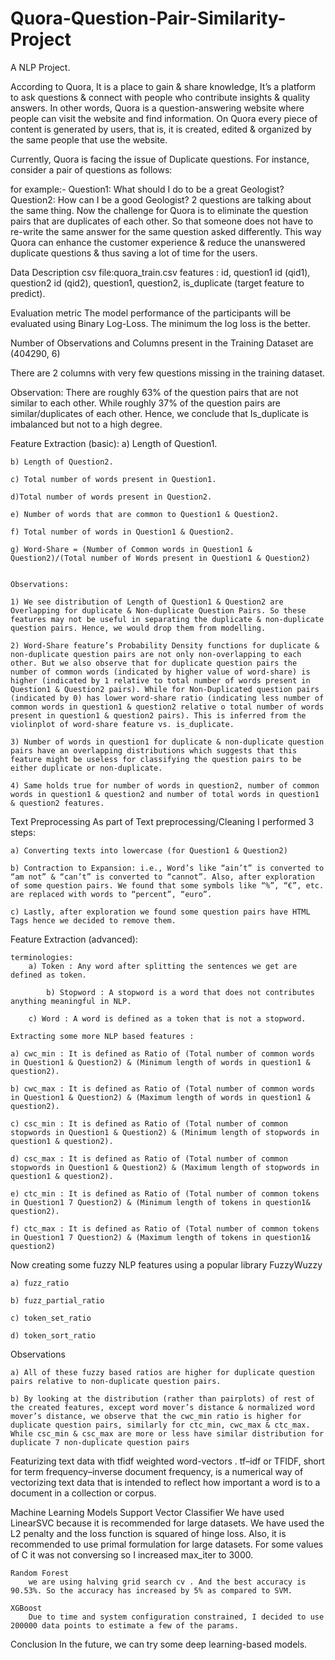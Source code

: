 # Quora-Question-Pair-Similarity-Project
A NLP Project.

According to Quora, It is a place to gain & share knowledge, It’s a platform to ask questions & connect with people who contribute insights & quality answers. In other words, Quora is a question-answering website where people can visit the website and find information. On Quora every piece of content is generated by users, that is, it is created, edited & organized by the same people that use the website.

Currently, Quora is facing the issue of Duplicate questions. For instance, consider a pair of questions as follows:

for example:-
	    Question1: What should I do to be a great Geologist?
	    Question2: How can I be a good Geologist?
2 questions are talking about the same thing. Now the challenge for Quora is to eliminate the question pairs that are duplicates of each other.
So that someone does not have to re-write the same answer for the same question asked differently.
This way Quora can enhance the customer experience & reduce the unanswered duplicate questions & thus saving a lot of time for the users.

Data Description
	csv file:quora_train.csv
	features : id, question1 id (qid1), question2 id (qid2), question1, question2, is_duplicate (target feature to predict).

Evaluation metric
	The model performance of the participants will be evaluated using Binary Log-Loss. The minimum the log loss is the better.

Number of Observations and Columns present in the Training Dataset are (404290, 6)

There are 2 columns with very few questions missing in the training dataset.

Observation:
	There are roughly 63% of the question pairs that are not similar to each other. While roughly 37% of the question pairs are similar/duplicates of each other. Hence, we conclude that Is_duplicate is imbalanced but not to a high degree.
	
Feature Extraction (basic):
    a) Length of Question1.

    b) Length of Question2.

    c) Total number of words present in Question1.

    d)Total number of words present in Question2.

    e) Number of words that are common to Question1 & Question2.

    f) Total number of words in Question1 & Question2.

    g) Word-Share = (Number of Common words in Question1 & Question2)/(Total number of Words present in Question1 & Question2)


	Observations:

    1) We see distribution of Length of Question1 & Question2 are Overlapping for duplicate & Non-duplicate Question Pairs. So these features may not be useful in separating the duplicate & non-duplicate question pairs. Hence, we would drop them from modelling.

    2) Word-Share feature’s Probability Density functions for duplicate & non-duplicate question pairs are not only non-overlapping to each other. But we also observe that for duplicate question pairs the number of common words (indicated by higher value of word-share) is higher (indicated by 1 relative to total number of words present in Question1 & Question2 pairs). While for Non-Duplicated question pairs (indicated by 0) has lower word-share ratio (indicating less number of common words in question1 & question2 relative o total number of words present in question1 & question2 pairs). This is inferred from the violinplot of word-share feature vs. is_duplicate.

    3) Number of words in question1 for duplicate & non-duplicate question pairs have an overlapping distributions which suggests that this feature might be useless for classifying the question pairs to be either duplicate or non-duplicate.

    4) Same holds true for number of words in question2, number of common words in question1 & question2 and number of total words in question1 & question2 features.


Text Preprocessing
As part of Text preprocessing/Cleaning I performed 3 steps:

    a) Converting texts into lowercase (for Question1 & Question2)

    b) Contraction to Expansion: i.e., Word’s like “ain’t” is converted to “am not” & “can’t” is converted to “cannot”. Also, after exploration of some question pairs. We found that some symbols like “%”, “€”, etc. are replaced with words to “percent”, “euro”.

    c) Lastly, after exploration we found some question pairs have HTML Tags hence we decided to remove them.

Feature Extraction (advanced):

	terminologies:
	    a) Token : Any word after splitting the sentences we get are defined as token.

    	    b) Stopword : A stopword is a word that does not contributes anything meaningful in NLP.

   	    c) Word : A word is defined as a token that is not a stopword.

	Extracting some more NLP based features :

    a) cwc_min : It is defined as Ratio of (Total number of common words in Question1 & Question2) & (Minimum length of words in question1 & question2).

    b) cwc_max : It is defined as Ratio of (Total number of common words in Question1 & Question2) & (Maximum length of words in question1 & question2).

    c) csc_min : It is defined as Ratio of (Total number of common stopwords in Question1 & Question2) & (Minimum length of stopwords in question1 & question2).

    d) csc_max : It is defined as Ratio of (Total number of common stopwords in Question1 & Question2) & (Maximum length of stopwords in question1 & question2).

    e) ctc_min : It is defined as Ratio of (Total number of common tokens in Question1 7 Question2) & (Minimum length of tokens in question1& question2).

    f) ctc_max : It is defined as Ratio of (Total number of common tokens in Question1 7 Question2) & (Maximum length of tokens in question1& question2)

Now creating some fuzzy NLP features using a popular library FuzzyWuzzy

    a) fuzz_ratio

    b) fuzz_partial_ratio

    c) token_set_ratio

    d) token_sort_ratio

Observations

    a) All of these fuzzy based ratios are higher for duplicate question pairs relative to non-duplicate question pairs.

    b) By looking at the distribution (rather than pairplots) of rest of the created features, except word mover’s distance & normalized word mover’s distance, we observe that the cwc_min ratio is higher for duplicate question pairs, similarly for ctc_min, cwc_max & ctc_max. While csc_min & csc_max are more or less have similar distribution for duplicate 7 non-duplicate question pairs

Featurizing text data with tfidf weighted word-vectors
	. tf–idf or TFIDF, short for term frequency–inverse document frequency, is a numerical way of vectorizing text data that is intended to reflect how important a word is to a document in a collection or corpus.


Machine Learning Models
	Support Vector Classifier
		We have used LinearSVC because it is recommended for large datasets. We have used the L2 penalty and the loss function is squared of hinge loss. Also, it is recommended to use primal formulation for large datasets. For some values of C it was not conversing so I increased max_iter to 3000.
	
	Random Forest
		we are using halving grid search cv . And the best accuracy is 90.53%. So the accuracy has increased by 5% as compared to SVM.
	
	XGBoost
		Due to time and system configuration constrained, I decided to use 200000 data points to estimate a few of the params.
	

Conclusion
In the future, we can try some deep learning-based models.

		
